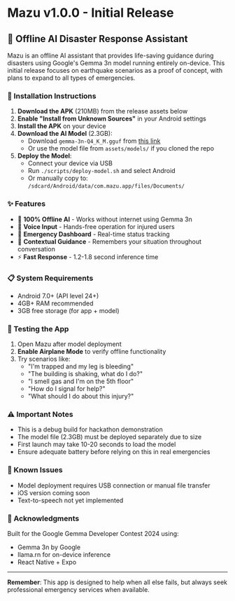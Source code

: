 # Mazu v1.0.0 - Initial Release

## 🚨 Offline AI Disaster Response Assistant

Mazu is an offline AI assistant that provides life-saving guidance during disasters using Google's Gemma 3n model running entirely on-device. This initial release focuses on earthquake scenarios as a proof of concept, with plans to expand to all types of emergencies.

### 📱 Installation Instructions

1. **Download the APK** (210MB) from the release assets below
2. **Enable "Install from Unknown Sources"** in your Android settings
3. **Install the APK** on your device
4. **Download the AI Model** (2.3GB):
   - Download `gemma-3n-Q4_K_M.gguf` from [this link](#)
   - Or use the model file from `assets/models/` if you cloned the repo
5. **Deploy the Model**:
   - Connect your device via USB
   - Run `./scripts/deploy-model.sh` and select Android
   - Or manually copy to: `/sdcard/Android/data/com.mazu.app/files/Documents/`

### ✨ Features

- 🤖 **100% Offline AI** - Works without internet using Gemma 3n
- 🎤 **Voice Input** - Hands-free operation for injured users
- 🚨 **Emergency Dashboard** - Real-time status tracking
- 💬 **Contextual Guidance** - Remembers your situation throughout conversation
- ⚡ **Fast Response** - 1.2-1.8 second inference time

### 📋 System Requirements

- Android 7.0+ (API level 24+)
- 4GB+ RAM recommended
- 3GB free storage (for app + model)

### 🧪 Testing the App

1. Open Mazu after model deployment
2. **Enable Airplane Mode** to verify offline functionality
3. Try scenarios like:
   - "I'm trapped and my leg is bleeding"
   - "The building is shaking, what do I do?"
   - "I smell gas and I'm on the 5th floor"
   - "How do I signal for help?"
   - "What should I do about this injury?"

### ⚠️ Important Notes

- This is a debug build for hackathon demonstration
- The model file (2.3GB) must be deployed separately due to size
- First launch may take 10-20 seconds to load the model
- Ensure adequate battery before relying on this in real emergencies

### 🐛 Known Issues

- Model deployment requires USB connection or manual file transfer
- iOS version coming soon
- Text-to-speech not yet implemented

### 🙏 Acknowledgments

Built for the Google Gemma Developer Contest 2024 using:

- Gemma 3n by Google
- llama.rn for on-device inference
- React Native + Expo

---

**Remember**: This app is designed to help when all else fails, but always seek professional emergency services when available.
